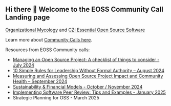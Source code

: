 ## Hi there 👋 Welcome to the EOSS Community Call Landing page 

[Organizational Mycology](https://orgmycology.com/) and [CZI Essential Open Source Software](https://chanzuckerberg.com/eoss/)

Learn more about [Community Calls here](https://chanzuckerberg.github.io/open-science/opensci-communitycalls).

Resources from EOSS Community calls: 

- [Managing an Open Source Project: A checklist of things to consider - July 2024](https://eoss-om-communitycalls.github.io/2024-07-29-managing-an-oss-project/)
- [10 Simple Rules for Leadership Without Formal Authority – August 2024](https://eoss-om-communitycalls.github.io/2024-08-27-10-simple-rules-for-leadership/)
- [Measuring and Assessing Open Source Project Impact and Community Health  – September 2024](https://eoss-om-communitycalls.github.io/2024-09-26-measuring-open-source-project-impact/)
- [Sustainability & Financial Models - October / November 2024](https://github.com/eoss-om-communitycalls/awesome-os-sustainability)
- [Implementing Software Peer Review: Tips and Examples - January 2025](https://eoss-om-communitycalls.github.io/2025-01-29-software-peer-review/)
- Strategic Planning for OSS - March 2025
